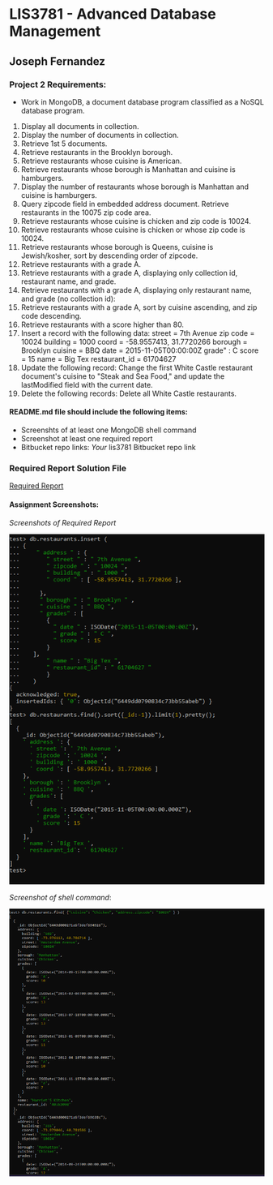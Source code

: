 # LIS3781 - Advanced Database Management

## Joseph Fernandez

### Project 2 Requirements:

* Work in MongoDB, a document database program classified as a NoSQL database program.

1. Display all documents in collection.
2. Display the number of documents in collection.
3. Retrieve 1st 5 documents.
4. Retrieve restaurants in the Brooklyn borough.
5. Retrieve restaurants whose cuisine is American.
6. Retrieve restaurants whose borough is Manhattan and cuisine is hamburgers.
7. Display the number of restaurants whose borough is Manhattan and cuisine is hamburgers.
8. Query zipcode field in embedded address document.
Retrieve restaurants in the 10075 zip code area.
9. Retrieve restaurants whose cuisine is chicken and zip code is 10024.
10. Retrieve restaurants whose cuisine is chicken or whose zip code is 10024.
11. Retrieve restaurants whose borough is Queens, cuisine is Jewish/kosher, sort by descending order
of zipcode.
12. Retrieve restaurants with a grade A.
13. Retrieve restaurants with a grade A, displaying only collection id, restaurant name, and grade.
14. Retrieve restaurants with a grade A, displaying only restaurant name, and grade (no collection id):
15. Retrieve restaurants with a grade A, sort by cuisine ascending, and zip code descending.
16. Retrieve restaurants with a score higher than 80.
17. Insert a record with the following data:
street = 7th Avenue
zip code = 10024
building = 1000
coord = -58.9557413, 31.7720266
borough = Brooklyn
cuisine = BBQ
date = 2015-11-05T00:00:00Z
grade" : C
score = 15
name = Big Tex
restaurant_id = 61704627
18. Update the following record:
Change the first White Castle restaurant document's cuisine to "Steak and Sea Food," and update the
lastModified field with the current date.
19. Delete the following records:
Delete all White Castle restaurants.


#### README.md file should include the following items:

* Screenshts of at least one MongoDB shell command
* Screenshot at least one required report 
* Bitbucket repo links: *Your* lis3781 Bitbucket repo link

### Required Report Solution File

[Required Report](requiredreport.json "My solutions file")

#### Assignment Screenshots:

*Screenshots of Required Report*

![Required Report](RR1.png)

*Screenshot of shell command*:

![Shell Command Screenshot](MongoCode2.png)